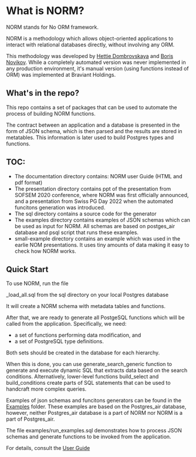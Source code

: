 # What is NORM?
 
 NORM stands for No ORM framework.
 
 NORM is a methodology which allows object-oriented applications to interact with relational databases
 directly, without involving any ORM. 
 
 This methodology was developed by [Hettie Dombrovskaya](https://github.com/hettie-d) and [Boris Novikov](https://github.com/bn1206). While a completely automated version was never implemented in any production environment, it's manual version (using functions instead of ORM) was implemented at Braviant Holdings.

## What's in the repo?

This repo contains a set of packages that can be used to automate the process of building NORM functions.

The contract between an application and a database is presented in the form of JSON schema, which is then parsed and the results are stored in metatables. This information is later used to build Postgres types and functions.


 
 ##  TOC:
 
 * The documentation directory contains: NORM user Guide (HTML and pdf format)
 * The presentation directory contains ppt of the  presentation from SOFSEM 2020 conference, where NORM was first officially announced, and a presentation from Swiss PG Day 2022 when the automated funcitons generation was introduced.
 * The sql directory contains a source code for the generator
 * The examples directory contains examples of JSON schemas which can be used as input for NORM. All schemas are based on postges_air database and psql script that runs these examples.
 * small-example directory contains an example which was used in the earlie NOM presentations. It uses tiny amounts of data making it easy to check how NORM works.

## Quick Start

To use NORM, run the file 

\_load\_all.sql from the sql directory on your local Postgres database

It will create a NORM schema with metadata tables and functions.

After that, we are ready to generate all PostgeSQL functions which will be called from the application. Specifically, we need:

- a set of functions performing data modification, and
- a set of PostgreSQL type definitions.

Both sets should be created in the database for each hierarchy.

When this is done, you can use generate_search_generic function to generate and execute dynamic SQL that extracts data based on the search conditions. Alternatively, lower-level functions build_select  and build_conditions create parts of SQL statements that can be used to handcraft more complex queries. 

Examples of json schemas and funcitons generators can be found in the [Examples](examples) folder. These examples are based on the Postgres_air database, however, neither Postgres_air database is a part of NORM nor NORM is a part of Postgres_air. 

The file examples/run_examples.sql demonstrates how to process JSON schemas and generate functions to be invoked from the application.

For details, consult the [User Guide](documentation/norm-ug.pdf) 


